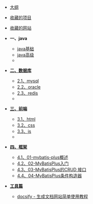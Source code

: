 <!-- docs/_sidebar.md -->

* [大纲](zh-cn/)
* [收藏的项目](zh-cn/collection-project)
* [收藏的网站](zh-cn/collection-site)

* **一、java**
  - [java基础](java-basic.md)
  - [java高级](java-more.md)
  - 
* **[二、数据库](zh-cn/db.md)** 
	* [2.1、mysql](zh-cn/mysql.md)
	* [2.2、oracle](zh-cn/oracle.md)
	* [2.3、redis](zh-cn/redis.md)
	* 
* **[三、前端](zh-cn/frontPage.md)** 
	* [3.1、html](zh-cn/html.md)
	* [3.2、css](zh-cn/css.md)
	* [3.3、js](zh-cn/js.md)
	* 
* **[四、框架](zh-cn/framework.md)** 
	* [4.1、01-mybatis-plus概述](zh-cn/framework/mybatis-plus.md)
	* [4.2、02-MyBatisPlus入门](zh-cn/framework/mybatis-plus-01.md)
	* [4.3、03-MyBatisPlus的CRUD 接口](zh-cn/framework/mybatis-plus-02.md)
	* [4.4、04-MyBatisPlus条件构造器](zh-cn/framework/mybatis-plus-03.md)	

* **[工具篇](zh-cn/tools.md)** 
	* [docsify - 生成文档网站简单使用教程](zh-cn/docsify-doc)
  